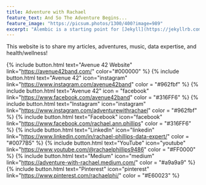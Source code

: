 ```yaml
---
title: Adventure with Rachael
feature_text: And So The Adventure Begins...
feature_image: "https://picsum.photos/1300/400?image=989"
excerpt: "Alembic is a starting point for [Jekyll](https://jekyllrb.com/) projects. Rather than starting from scratch, this boilerplate is designed to get the ball rolling immediately. Install it, configure it, tweak it, push it."
---
```


This website is to share my articles, adventures, music, data expertise, and health/wellness!

 {% include button.html text="Avenue 42 Website" link="https://avenue42band.com/" color="#000000" %} {% include button.html text="Avenue 42"  icon="instagram" link="https://www.instagram.com/avenue42band" color = "#962fbf" %} {% include button.html text="Avenue 42" icon = "facebook" link="https://www.facebook.com/avenue42band" color = "#316FF6" %} {% include button.html text="Instagram" icon="instagram" link="https://www.instagram.com/adventurewithrachael" color = "#962fbf" %} {% include button.html text="Facebook" icon="facebook" link="https://www.facebook.com/rachael.ann.phillips" color = "#316FF6" %} {% include button.html text="LinkedIn" icon="linkedin" link="https://www.linkedin.com/in/rachael-phillips-data-expert/" color = "#0077B5" %} {% include button.html text="YouTube" icon="youtube" link="https://www.youtube.com/@rachaelphillips9486" color = "#FF0000" %} {% include button.html text="Medium" icon="medium" link="https://adventure-with-rachael.medium.com/" color = "#a9a9a9" %} {% include button.html text="Pinterest" icon="pinterest" link="https://www.pinterest.com/rachaelphi/" color = "#E60023" %} 